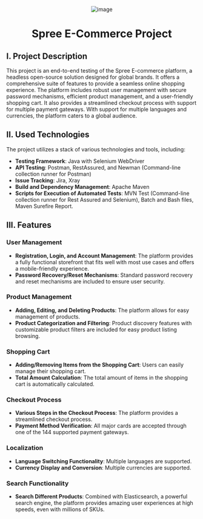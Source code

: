 <div align="center">

![image](https://github.com/x-normalize/Demo-Spree-Project/assets/94692820/5f57b5de-dd6f-4124-ab46-f7c49978971b)

# Spree E-Commerce Project 

</div>

## I. Project Description

This project is an end-to-end testing of the Spree E-commerce platform, a headless open-source solution designed for global brands. It offers a comprehensive suite of features to provide a seamless online shopping experience. The platform includes robust user management with secure password mechanisms, efficient product management, and a user-friendly shopping cart. It also provides a streamlined checkout process with support for multiple payment gateways. With support for multiple languages and currencies, the platform caters to a global audience. 

## II. Used Technologies

The project utilizes a stack of various technologies and tools, including:

- **Testing Framework**: Java with Selenium WebDriver
- **API Testing**: Postman, RestAssured, and Newman (Command-line collection runner for Postman)
- **Issue Tracking**: Jira, Xray
- **Build and Dependency Management**: Apache Maven
- **Scripts for Execution of Automated Tests**: MVN Test (Command-line collection runner for Rest Assured and Selenium), Batch and Bash files, Maven Surefire Report.

## III. Features

### User Management

- **Registration, Login, and Account Management**: The platform provides a fully functional storefront that fits well with most use cases and offers a mobile-friendly experience.
- **Password Recovery/Reset Mechanisms**: Standard password recovery and reset mechanisms are included to ensure user security.

### Product Management

- **Adding, Editing, and Deleting Products**: The platform allows for easy management of products.
- **Product Categorization and Filtering**: Product discovery features with customizable product filters are included for easy product listing browsing.

### Shopping Cart

- **Adding/Removing Items from the Shopping Cart**: Users can easily manage their shopping cart.
- **Total Amount Calculation**: The total amount of items in the shopping cart is automatically calculated.

### Checkout Process

- **Various Steps in the Checkout Process**: The platform provides a streamlined checkout process.
- **Payment Method Verification**: All major cards are accepted through one of the 144 supported payment gateways.

### Localization

- **Language Switching Functionality**: Multiple languages are supported.
- **Currency Display and Conversion**: Multiple currencies are supported.

### Search Functionality

- **Search Different Products**: Combined with Elasticsearch, a powerful search engine, the platform provides amazing user experiences at high speeds, even with millions of SKUs.

